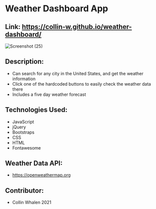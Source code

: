 # Weather Dashboard App

## Link: https://collin-w.github.io/weather-dashboard/

![Screenshot (25)](https://user-images.githubusercontent.com/88279562/135875846-f2fa7903-4842-4f47-8149-9f5cf817a860.png)

## Description:
- Can search for any city in the United States, and get the weather information
- Click one of the hardcoded buttons to easily check the weather data there
- Includes a five day weather forecast

## Technologies Used:
- JavaScript
- jQuery
- Bootstraps
- CSS
- HTML
- Fontawesome

## Weather Data API:
- https://openweathermap.org

## Contributor:
- Collin Whalen 2021
